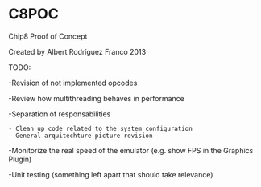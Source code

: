 C8POC
=====

Chip8 Proof of Concept

Created by Albert Rodríguez Franco 2013

TODO: 

-Revision of not implemented opcodes

-Review how multithreading behaves in performance

-Separation of responsabilities

	- Clean up code related to the system configuration
	- General arquitechture picture revision

-Monitorize the real speed of the emulator (e.g. show FPS in the Graphics Plugin)

-Unit testing (something left apart that should take relevance)
